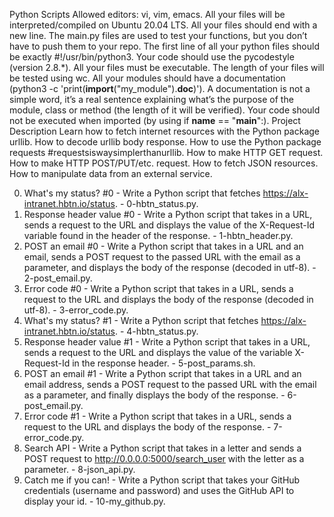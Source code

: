 Python Scripts
Allowed editors: vi, vim, emacs.
All your files will be interpreted/compiled on Ubuntu 20.04 LTS.
All your files should end with a new line.
The main.py files are used to test your functions, but you don’t have to push them to your repo.
The first line of all your python files should be exactly #!/usr/bin/python3.
Your code should use the pycodestyle (version 2.8.*).
All your files must be executable.
The length of your files will be tested using wc.
All your modules should have a documentation (python3 -c 'print(__import__("my_module").__doc__)').
A documentation is not a simple word, it’s a real sentence explaining what’s the purpose of the module, class or method (the length of it will be verified).
Your code should not be executed when imported (by using if __name__ == "__main__":).
Project Description
Learn how to fetch internet resources with the Python package urllib. How to decode urllib body response. How to use the Python package requests #requestsiswaysimplerthanurllib. How to make HTTP GET request. How to make HTTP POST/PUT/etc. request. How to fetch JSON resources. How to manipulate data from an external service.

0. What's my status? #0 - Write a Python script that fetches https://alx-intranet.hbtn.io/status. - 0-hbtn_status.py.
1. Response header value #0 - Write a Python script that takes in a URL, sends a request to the URL and displays the value of the X-Request-Id variable found in the header of the response. - 1-hbtn_header.py.
2. POST an email #0 - Write a Python script that takes in a URL and an email, sends a POST request to the passed URL with the email as a parameter, and displays the body of the response (decoded in utf-8). - 2-post_email.py.
3. Error code #0 - Write a Python script that takes in a URL, sends a request to the URL and displays the body of the response (decoded in utf-8). - 3-error_code.py.
4. What's my status? #1 - Write a Python script that fetches https://alx-intranet.hbtn.io/status. - 4-hbtn_status.py.
5. Response header value #1 - Write a Python script that takes in a URL, sends a request to the URL and displays the value of the variable X-Request-Id in the response header. - 5-post_params.sh.
6. POST an email #1 - Write a Python script that takes in a URL and an email address, sends a POST request to the passed URL with the email as a parameter, and finally displays the body of the response. - 6-post_email.py.
7. Error code #1 - Write a Python script that takes in a URL, sends a request to the URL and displays the body of the response. - 7-error_code.py.
8. Search API - Write a Python script that takes in a letter and sends a POST request to http://0.0.0.0:5000/search_user with the letter as a parameter. - 8-json_api.py.
9. Catch me if you can! - Write a Python script that takes your GitHub credentials (username and password) and uses the GitHub API to display your id. - 10-my_github.py.